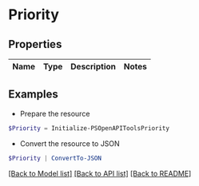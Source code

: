 # Priority
## Properties

Name | Type | Description | Notes
------------ | ------------- | ------------- | -------------

## Examples

- Prepare the resource
```powershell
$Priority = Initialize-PSOpenAPIToolsPriority 
```

- Convert the resource to JSON
```powershell
$Priority | ConvertTo-JSON
```

[[Back to Model list]](../README.md#documentation-for-models) [[Back to API list]](../README.md#documentation-for-api-endpoints) [[Back to README]](../README.md)

